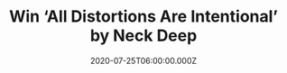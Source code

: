---
campaign-uuid: "c-1f0d7b61-52c5-4d2a-98ef-e4531a92f013"
type: "Competition"
category: "Music"
date: "2020-07-25T06:00:00.000Z"
end-date: "2020-08-25T23:59:00.000Z"
disable-form: false
is_promoted: false
has_entry_page: true
title: "Win ‘All Distortions Are Intentional’ by Neck Deep"
competition-description: "<p>We have on our hands the brand new album of Neck Deep:\
  \ ‘All Distortions Are Intentional’-With this album Neck Deep wanted to continue\
  \ carving out their own unique space within rock, punk, and alternative music. They\
  \ have no delusions of saving rock or being the biggest rock band out there. They\
  \ just want to remain Neck Deep and be an even bigger, better Neck Deep than before.</p>\n\
  <p>Want to hear it first? Click below and it could be yours.</p>\n"
hero-header: "Win ‘All Distortions Are Intentional’ by Neck Deep"
terms-confirmation: "N/A"
banner-img: "https://assets.expresslyapp.com/asset-a56da822-dba5-413b-ab6a-c780a7095d75.jpg"
logo-left-href: "aaa.nme.com"
logo-left-image: "https://assets.expresslyapp.com/asset-9d9d3fb6-f65f-4a23-91ed-8fc45fe41f79.jpg"
logo-left-title: "NME AAA"
bg-image-hero: "https://assets.expresslyapp.com/asset-b9c9da59-3c51-41bb-9df4-5c796aba2d0f.jpg"
bg-image-first: "https://assets.expresslyapp.com/asset-a43aeacc-d5b1-4e90-b999-a33a2e3f83fd.jpg"
section1-content: "<p>With this album Neck Deep wanted to continue carving out their\
  \ own unique space within rock, punk, and alternative music. They have no delusions\
  \ of saving rock or being the biggest rock band out there. They just want to remain\
  \ Neck Deep and be an even bigger, better Neck Deep than before. They understand\
  \ their roots are in pop punk, but want to expand on their sound in their own way,\
  \ taking inspiration from artists like The Beatles and Nirvana who did things their\
  \ own way and still were able to be massive.</p>\n"
entry-title: "Win ‘All Distortions Are Intentional’ by Neck Deep"
entry-content: "<p>Enter the draw to win ‘All Distortions Are Intentional’ by Neck\
  \ Deep\nby completing the form below before 23:59 on the 25th of August 2020.</p>\n"
has-winner: false
prize-description: "‘All Distortions Are Intentional’ by Neck Deep"
special-conditions: "Multiple entries are allowed up to one every day.\r\n\r\nThis\
  \ competition is also available on: https://club.expressly.io/competitions/neck-deep-album-giveaway"
country-restrictions:
- "GB"
---